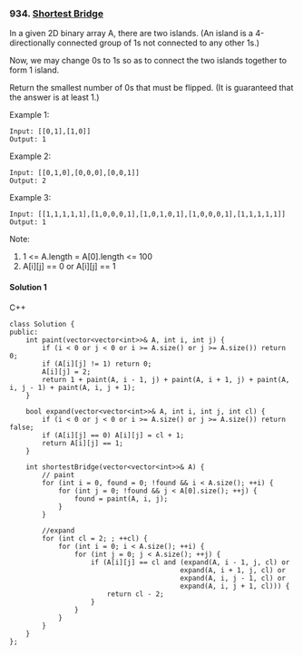 ### 934\. [Shortest Bridge](https://leetcode.com/problems/shortest-bridge/)

In a given 2D binary array A, there are two islands.  (An island is a 4-directionally connected group of 1s not connected to any other 1s.)

Now, we may change 0s to 1s so as to connect the two islands together to form 1 island.

Return the smallest number of 0s that must be flipped.  (It is guaranteed that the answer is at least 1.)

Example 1:
```
Input: [[0,1],[1,0]]
Output: 1
```

Example 2:
```
Input: [[0,1,0],[0,0,0],[0,0,1]]
Output: 2
```

Example 3:
```
Input: [[1,1,1,1,1],[1,0,0,0,1],[1,0,1,0,1],[1,0,0,0,1],[1,1,1,1,1]]
Output: 1
```

Note:

1. 1 <= A.length = A[0].length <= 100
2. A[i][j] == 0 or A[i][j] == 1

#### Solution 1

C++

```
class Solution {
public:
    int paint(vector<vector<int>>& A, int i, int j) {
        if (i < 0 or j < 0 or i >= A.size() or j >= A.size()) return 0;
        if (A[i][j] != 1) return 0;
        A[i][j] = 2;
        return 1 + paint(A, i - 1, j) + paint(A, i + 1, j) + paint(A, i, j - 1) + paint(A, i, j + 1);
    }
    
    bool expand(vector<vector<int>>& A, int i, int j, int cl) {
        if (i < 0 or j < 0 or i >= A.size() or j >= A.size()) return false;
        if (A[i][j] == 0) A[i][j] = cl + 1;
        return A[i][j] == 1;
    }
    
    int shortestBridge(vector<vector<int>>& A) {
        // paint
		for (int i = 0, found = 0; !found && i < A.size(); ++i) {
			for (int j = 0; !found && j < A[0].size(); ++j) {
				found = paint(A, i, j);	
			}
		}
        
        //expand 
        for (int cl = 2; ; ++cl) {
            for (int i = 0; i < A.size(); ++i) {
                for (int j = 0; j < A.size(); ++j) {
                    if (A[i][j] == cl and (expand(A, i - 1, j, cl) or 
                                          expand(A, i + 1, j, cl) or
                                          expand(A, i, j - 1, cl) or
                                          expand(A, i, j + 1, cl))) {
                        return cl - 2;
                    }
                }
            }
        }
    }
};
```
